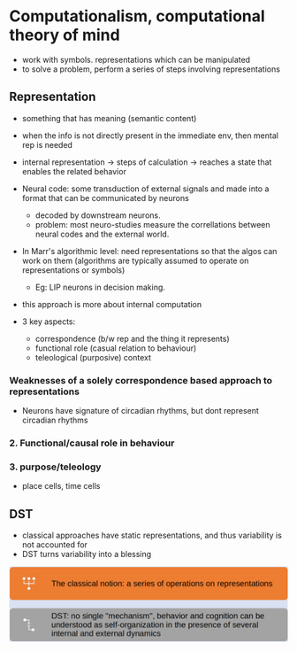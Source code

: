 # Computationalism, computational theory of mind

- work with symbols. representations which can be manipulated
- to solve a problem, perform a series of steps involving representations

## Representation

- something that has meaning (semantic content)
- when the info is not directly present in the immediate env, then mental rep is needed
- internal representation -> steps of calculation -> reaches a state that enables the related behavior
- Neural code: some transduction of external signals and made into a format that can be communicated by neurons
  - decoded by downstream neurons.
  - problem: most neuro-studies measure the correllations between neural codes and the external world.

- In Marr's algorithmic level: need representations so that the algos can work on them  (algorithms are typically assumed to operate on representations or symbols)
  - Eg: LIP neurons in decision making.
- this approach is more about internal computation
- 3 key aspects:
  - correspondence (b/w rep and the thing it represents)
  - functional role (casual relation to behaviour)
  - teleological (purposive) context

### Weaknesses of a solely correspondence based approach to representations

- Neurons have signature of circadian rhythms, but dont represent circadian rhythms

### 2. Functional/causal role in behaviour

### 3. purpose/teleology

- place cells, time cells





## DST

- classical approaches have static representations, and thus variability is not accounted for
- DST turns variability into a blessing 

![image-20221124115733374](./images/image-20221124115733374.png)
